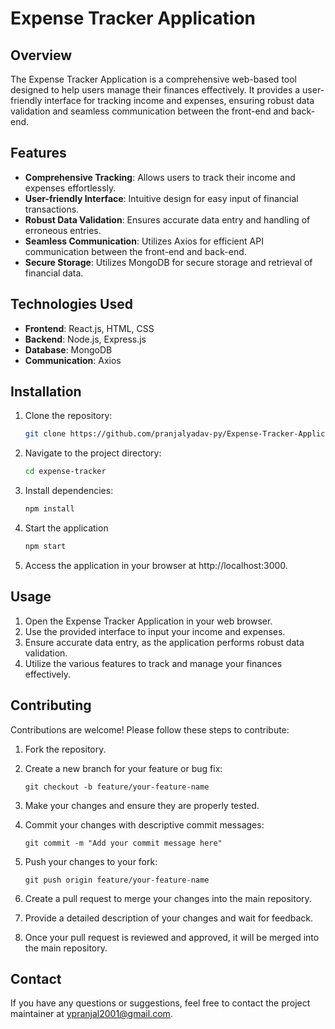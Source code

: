 # Expense Tracker Application

## Overview

The Expense Tracker Application is a comprehensive web-based tool designed to help users manage their finances effectively. It provides a user-friendly interface for tracking income and expenses, ensuring robust data validation and seamless communication between the front-end and back-end.

## Features

- **Comprehensive Tracking**: Allows users to track their income and expenses effortlessly.
- **User-friendly Interface**: Intuitive design for easy input of financial transactions.
- **Robust Data Validation**: Ensures accurate data entry and handling of erroneous entries.
- **Seamless Communication**: Utilizes Axios for efficient API communication between the front-end and back-end.
- **Secure Storage**: Utilizes MongoDB for secure storage and retrieval of financial data.

## Technologies Used

- **Frontend**: React.js, HTML, CSS
- **Backend**: Node.js, Express.js
- **Database**: MongoDB
- **Communication**: Axios

## Installation

1. Clone the repository:

   ```bash
   git clone https://github.com/pranjalyadav-py/Expense-Tracker-Application.git

2. Navigate to the project directory:
   ```bash
   cd expense-tracker

3. Install dependencies:
   ```bash
   npm install
   
4. Start the application
   ```bash
   npm start
   
5. Access the application in your browser at http://localhost:3000.

## Usage

1. Open the Expense Tracker Application in your web browser.
2. Use the provided interface to input your income and expenses.
3. Ensure accurate data entry, as the application performs robust data validation.
4. Utilize the various features to track and manage your finances effectively.

## Contributing

Contributions are welcome! Please follow these steps to contribute:

1. Fork the repository.
2. Create a new branch for your feature or bug fix:
   
   ```
   git checkout -b feature/your-feature-name
   ```

3. Make your changes and ensure they are properly tested.
4. Commit your changes with descriptive commit messages:
   
   ```
   git commit -m "Add your commit message here"
   ```

5. Push your changes to your fork:
   
   ```
   git push origin feature/your-feature-name
   ```

6. Create a pull request to merge your changes into the main repository.
7. Provide a detailed description of your changes and wait for feedback.
8. Once your pull request is reviewed and approved, it will be merged into the main repository.


## Contact

If you have any questions or suggestions, feel free to contact the project maintainer at [ypranjal2001@gmail.com](mailto:ypranjal2001@gmail.com).
